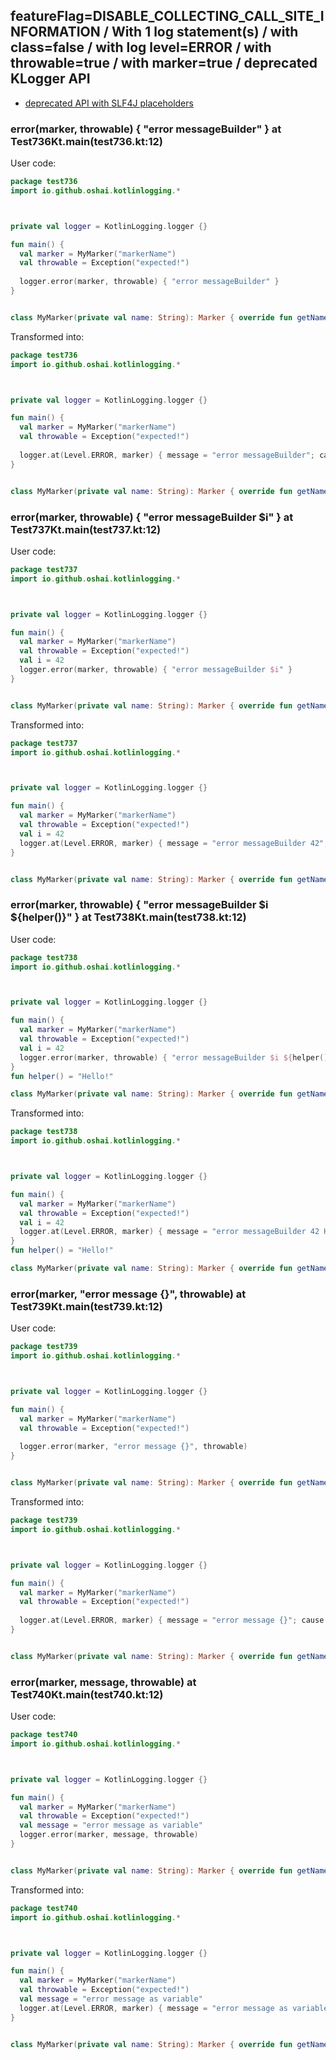 ## featureFlag=DISABLE_COLLECTING_CALL_SITE_INFORMATION / With 1 log statement(s) / with class=false / with log level=ERROR / with throwable=true / with marker=true / deprecated KLogger API

* [deprecated API with SLF4J placeholders](deprecated-slf4j-placeholders.md)

###  error(marker, throwable) { "error messageBuilder" } at Test736Kt.main(test736.kt:12)

User code:
```kotlin
package test736
import io.github.oshai.kotlinlogging.*



private val logger = KotlinLogging.logger {}

fun main() {
  val marker = MyMarker("markerName")
  val throwable = Exception("expected!")
  
  logger.error(marker, throwable) { "error messageBuilder" }
}


class MyMarker(private val name: String): Marker { override fun getName() = name }

```
  
Transformed into:
```kotlin
package test736
import io.github.oshai.kotlinlogging.*



private val logger = KotlinLogging.logger {}

fun main() {
  val marker = MyMarker("markerName")
  val throwable = Exception("expected!")
  
  logger.at(Level.ERROR, marker) { message = "error messageBuilder"; cause = throwable; internalCompilerData = KLoggingEventBuilder.InternalCompilerData(messageTemplate = "\"error messageBuilder\"")
}


class MyMarker(private val name: String): Marker { override fun getName() = name }

```

###  error(marker, throwable) { "error messageBuilder $i" } at Test737Kt.main(test737.kt:12)

User code:
```kotlin
package test737
import io.github.oshai.kotlinlogging.*



private val logger = KotlinLogging.logger {}

fun main() {
  val marker = MyMarker("markerName")
  val throwable = Exception("expected!")
  val i = 42
  logger.error(marker, throwable) { "error messageBuilder $i" }
}


class MyMarker(private val name: String): Marker { override fun getName() = name }

```
  
Transformed into:
```kotlin
package test737
import io.github.oshai.kotlinlogging.*



private val logger = KotlinLogging.logger {}

fun main() {
  val marker = MyMarker("markerName")
  val throwable = Exception("expected!")
  val i = 42
  logger.at(Level.ERROR, marker) { message = "error messageBuilder 42"; cause = throwable; internalCompilerData = KLoggingEventBuilder.InternalCompilerData(messageTemplate = "\"error messageBuilder $i\"")
}


class MyMarker(private val name: String): Marker { override fun getName() = name }

```

###  error(marker, throwable) { "error messageBuilder $i ${helper()}" } at Test738Kt.main(test738.kt:12)

User code:
```kotlin
package test738
import io.github.oshai.kotlinlogging.*



private val logger = KotlinLogging.logger {}

fun main() {
  val marker = MyMarker("markerName")
  val throwable = Exception("expected!")
  val i = 42
  logger.error(marker, throwable) { "error messageBuilder $i ${helper()}" }
}
fun helper() = "Hello!"

class MyMarker(private val name: String): Marker { override fun getName() = name }

```
  
Transformed into:
```kotlin
package test738
import io.github.oshai.kotlinlogging.*



private val logger = KotlinLogging.logger {}

fun main() {
  val marker = MyMarker("markerName")
  val throwable = Exception("expected!")
  val i = 42
  logger.at(Level.ERROR, marker) { message = "error messageBuilder 42 Hello!"; cause = throwable; internalCompilerData = KLoggingEventBuilder.InternalCompilerData(messageTemplate = "\"error messageBuilder $i ${helper()}\"")
}
fun helper() = "Hello!"

class MyMarker(private val name: String): Marker { override fun getName() = name }

```

###  error(marker, "error message {}", throwable) at Test739Kt.main(test739.kt:12)

User code:
```kotlin
package test739
import io.github.oshai.kotlinlogging.*



private val logger = KotlinLogging.logger {}

fun main() {
  val marker = MyMarker("markerName")
  val throwable = Exception("expected!")
  
  logger.error(marker, "error message {}", throwable)
}


class MyMarker(private val name: String): Marker { override fun getName() = name }

```
  
Transformed into:
```kotlin
package test739
import io.github.oshai.kotlinlogging.*



private val logger = KotlinLogging.logger {}

fun main() {
  val marker = MyMarker("markerName")
  val throwable = Exception("expected!")
  
  logger.at(Level.ERROR, marker) { message = "error message {}"; cause = throwable; internalCompilerData = KLoggingEventBuilder.InternalCompilerData(messageTemplate = "\"error message {}\"")
}


class MyMarker(private val name: String): Marker { override fun getName() = name }

```

###  error(marker, message, throwable) at Test740Kt.main(test740.kt:12)

User code:
```kotlin
package test740
import io.github.oshai.kotlinlogging.*



private val logger = KotlinLogging.logger {}

fun main() {
  val marker = MyMarker("markerName")
  val throwable = Exception("expected!")
  val message = "error message as variable"
  logger.error(marker, message, throwable)
}


class MyMarker(private val name: String): Marker { override fun getName() = name }

```
  
Transformed into:
```kotlin
package test740
import io.github.oshai.kotlinlogging.*



private val logger = KotlinLogging.logger {}

fun main() {
  val marker = MyMarker("markerName")
  val throwable = Exception("expected!")
  val message = "error message as variable"
  logger.at(Level.ERROR, marker) { message = "error message as variable"; cause = throwable; internalCompilerData = KLoggingEventBuilder.InternalCompilerData(messageTemplate = "message")
}


class MyMarker(private val name: String): Marker { override fun getName() = name }

```
